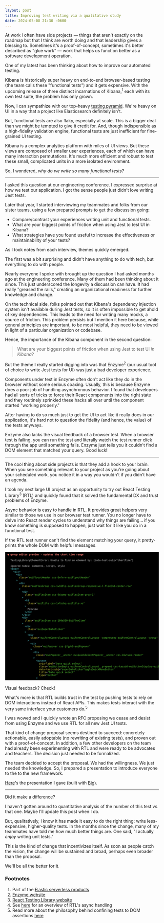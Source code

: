 ```yaml
---
layout: post
title: Improving test writing via a qualitative study
date: 2024-05-08 21:30 -0600
---
```

At work I often have side projects — things that aren't exactly
on the roadmap but that I think are worth doing and that
leadership gives a blessing to. Sometimes it's a proof-of-concept, sometimes
it's better described as "glue work" — work that helps us function better as a
software development operation.

One of my latest has been thinking about how to improve our
automated testing.

Kibana is historically super heavy on end-to-end browser-based testing
(the team calls these "functional tests") and it gets expensive. With the upcoming
release of three distinct
incarnations of Kibana,<sup>1</sup> each with
its own test suite, the problem has only grown.

Now, I can sympathize with our top-heavy [testing pyramid](https://martinfowler.com/articles/practical-test-pyramid.html).
We're heavy on UI in a way that a project like Elasticsearch
definitely isn't.

But, functional tests are also flaky, especially at scale. This is a bigger
deal than we might be tempted to give it credit for.
And, though indispensible as a high-fidelity validation engine,
functional tests are just inefficient for fine-grained UI 
testing. 

Kibana is a complex analytics platform with miles
of UI views. But these views are composed of smaller user experiences,
each of which can have many interaction permutations.
It's much more efficient and robust to test these
small, complicated units in a more isolated environment. 

So, I wondered, _why do we write so many functional tests?_

---

I asked this question at our engineering conference. I expressed
surprise at how we test our application. I got the sense people
just didn't love writing Jest tests.

Later that year, I started interviewing my teammates and folks
from our sister teams, using a few prepared prompts to get the discussion going:
- Compare/contrast your experiences writing unit and functional tests.
- What are your biggest points of friction when using Jest to test UI in Kibana?
- What strategies have you found useful to increase the effectiveness or maintainability of your tests?

As I took notes from each interview, themes quickly emerged.

The first was a bit surprising and didn't have anything to do with
tech, but everything to do with people.

Nearly everyone I spoke with
brought up the question I had asked months ago at the engineering 
conference. Many of them had been thinking about it since.
This just underscored the longevity a discussion can have. It had
really "greased the rails," creating an organizational readiness
for further knowledge and change.

On the technical side, folks pointed out that Kibana's dependency injection system isn't available
during Jest tests, so it is often impossible to get ahold of key
dependencies. This leads to the need for writing many mocks, a
source of friction. This problem persists but I mention it here
because, while general principles are important, to be most helpful,
they need to be viewed in light of a particular organization or codebase.

Hence, the importance of the Kibana component in the second question:

> What are your biggest points of friction when using Jest to test UI _in Kibana_?

But the theme I really started digging into was that Enzyme<sup>2</sup> (our usual tool of choice
to write Jest tests for UI) was just a bad
developer experience. 

Components under test in Enzyme often don't act like they do in
the browser without some serious coaxing. Usually, this is because 
Enzyme does a poor job of handling
asynchronous behavior. I found that developers had all sorts of tricks to
force their React components into the right state and they routinely
sprinkled these hacks all over until the component
started "working properly."

After having to do so much just to get the UI 
to act like it really does in our application, it's hard not to question the
fidelity (and hence, the value) of the tests anyways.

Enzyme also lacks the visual feedback of a browser test. When a
browser test is failing, you can run the test and literally watch
the test runner click through the app until something fails.
Enzyme just tells you it couldn't find a DOM element that matched
your query. Good luck!

---

The cool thing about side projects is that they add a hook to your
brain. When you see something relevant to your project as you're
going about your scheduled work, you notice it in a way you
wouldn't if you didn't have an agenda.

I took my next large UI project as an opportunity to try out React
Testing
Library<sup>3</sup> (RTL)
and quickly found that it solved the fundamental
DX and trust problems of Enzyme.

Async behavior is easy to handle in RTL. It provides great helpers
very similar to those we use in our browser test runner.
You no longer have to delve into React render cycles to understand
why things are failing... if you know something is supposed to
happen, just wait for it like you do in a functional test.

If the RTL test runner can't find the element matching your query,
it pretty-prints the whole DOM with helpful messages. 

![Pretty-printed DOM](/assets/images/pretty-printed-dom.png)

Visual feedback? Check!

What's more is that RTL builds trust in the test by pushing tests
to rely on DOM interactions instead of React APIs. This makes tests
interact with the very same interface your customers do.<sup>5</sup>

I was wowed and I quickly wrote an RFC proposing we cease and desist from using
Enzyme and we use RTL for all new Jest UI tests. 

That kind of change proposal seems destined to succeed: concretely actionable,
easily adoptable (no rewriting of existing tests), and proven out with a proof-of-concept.
In addition, a few other developers on the team had already been experimenting with
RTL and were ready to be advocates and teachers. The decision just needed to be formalized.

The team decided to accept the proposal. We had the willingness. We
just needed the knowledge. So, I prepared a presentation to introduce everyone to the 
to the new framework.

[Here](/assets/presentations/intro-to-rtl)'s the presentation I gave (built with
[Big](https://github.com/tmcw/big)).

---

Did it make a difference?

I haven't gotten around to quantitative analysis of the number of this test vs.
that one. Maybe I'll update this post when I do.

But, qualitatively, I know it has made it easy to do the right thing: 
write less-expensive, higher-quality tests. In the months since 
the change, many of my teammates have told me how
much better things are. One said, "I actually _enjoy_ writing unit tests."

This is the kind of change that incentivizes itself. As soon as people
catch the vision, the change will be sustained and broad, perhaps even
broader than the proposal.

We'll be all the better for it.

### Footnotes

1. Part of the [Elastic serverless products](https://docs.elastic.co/serverless)
2. [Enzyme website](https://enzymejs.github.io/enzyme/)
3. [React Testing Library website](https://testing-library.com/docs/react-testing-library/intro/)
4. See [here](https://testing-library.com/docs/dom-testing-library/api-async/) for an overview of RTL's async handling
5. Read more about the philosophy behind confining tests to DOM assertions [here](https://testing-library.com/docs/guiding-principles/)
